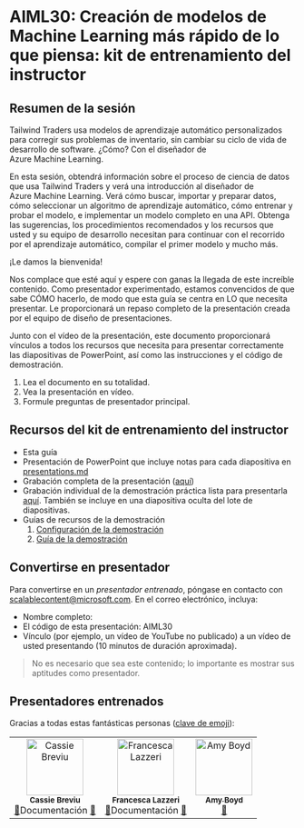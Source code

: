 
# <a name="aiml30--start-building-machine-learning-models-faster-than-you-think--train-the-trainer"></a>AIML30: Creación de modelos de Machine Learning más rápido de lo que piensa: kit de entrenamiento del instructor


## <a name="session-abstract"></a>Resumen de la sesión

Tailwind Traders usa modelos de aprendizaje automático personalizados para corregir sus problemas de inventario, sin cambiar su ciclo de vida de desarrollo de software. ¿Cómo? Con el diseñador de Azure Machine Learning.
 
En esta sesión, obtendrá información sobre el proceso de ciencia de datos que usa Tailwind Traders y verá una introducción al diseñador de Azure Machine Learning. Verá cómo buscar, importar y preparar datos, cómo seleccionar un algoritmo de aprendizaje automático, cómo entrenar y probar el modelo, e implementar un modelo completo en una API. Obtenga las sugerencias, los procedimientos recomendados y los recursos que usted y su equipo de desarrollo necesitan para continuar con el recorrido por el aprendizaje automático, compilar el primer modelo y mucho más.

¡Le damos la bienvenida! 

Nos complace que esté aquí y espere con ganas la llegada de este increíble contenido. Como presentador experimentado, estamos convencidos de que sabe CÓMO hacerlo, de modo que esta guía se centra en LO que necesita presentar. Le proporcionará un repaso completo de la presentación creada por el equipo de diseño de presentaciones. 

Junto con el vídeo de la presentación, este documento proporcionará vínculos a todos los recursos que necesita para presentar correctamente las diapositivas de PowerPoint, así como las instrucciones y el código de demostración.

1.  Lea el documento en su totalidad.
2.  Vea la presentación en vídeo.
3.  Formule preguntas de presentador principal.


## <a name="assets-in-train-the-trainer-kit"></a>Recursos del kit de entrenamiento del instructor

- Esta guía
- Presentación de PowerPoint que incluye notas para cada diapositiva en [presentations.md](https://github.com/microsoft/ignite-learning-paths-training-aiml/blob/master/aiml30/presentations.md)
- Grabación completa de la presentación ([aquí](https://www.youtube.com/watch?v=u1ppYaZuNmo&amp=&feature=youtu.be))
- Grabación individual de la demostración práctica lista para presentarla [aquí](https://globaleventcdn.blob.core.windows.net/assets/aiml/aiml30/FullIgniteModelBuildDemo.mp4). También se incluye en una diapositiva oculta del lote de diapositivas.
- Guías de recursos de la demostración
    1. [Configuración de la demostración](demosetup.md)
    2. [Guía de la demostración](demoguide.md)

## <a name="become-a-presenter"></a>Convertirse en presentador

Para convertirse en un *presentador entrenado*, póngase en contacto con [scalablecontent@microsoft.com](mailto:scalablecontent@microsoft.com). En el correo electrónico, incluya:

- Nombre completo:
- El código de esta presentación: AIML30
- Vínculo (por ejemplo, un vídeo de YouTube no publicado) a un vídeo de usted presentando (10 minutos de duración aproximada). 

> No es necesario que sea este contenido; lo importante es mostrar sus aptitudes como presentador.


## <a name="trained-presenters"></a>Presentadores entrenados

Gracias a todas estas fantásticas personas ([clave de emoji](https://allcontributors.org/docs/en/emoji-key)):

<!-- ALL-CONTRIBUTORS-LIST:START - Do not remove or modify this section -->
<!-- prettier-ignore -->

<table>
<tr>
    <td align="center">
        <img src="https://raw.githubusercontent.com/cassieview/bio/d2c9c83169d5c88f2ffc5e89e4dc16a6658438b8/cassieb.png" width="100px;" alt="Cassie Breviu"/><br />
        <sub><b>Cassie Breviu</b></sub><br />
            <a href="https://github.com/microsoft/ignite-learning-paths-training-aiml/aiml30/" title="Presentación">📢</a>Documentación
            <a href="https://github.com/microsoft/ignite-learning-paths-training-aiml/aiml30/" title="">📖</a>
    </td>
        <td align="center">
        <img src="https://developer.microsoft.com/en-us/advocates/media/profiles/francesca-lazzeri.png" width="100px;" alt="Francesca Lazzeri"/><br />
        <sub><b>Francesca Lazzeri</b></sub><br />
            <a href="https://github.com/microsoft/ignite-learning-paths-training-aiml/aiml30/" title="Presentación">📢</a>Documentación
            <a href="https://github.com/microsoft/ignite-learning-paths-training-aiml/aiml30/" title="">📖</a>
    </td>
        <td align="center"><a href="https://github.com/amynic">
        <img src="https://avatars3.githubusercontent.com/u/13828867?s=400&u=f6aca8528d65d6c191114d3a7328b46137eda162&v=4" width="100px;" alt="Amy Boyd"/><br />
        <sub><b>Amy Boyd</b></sub></a><br />
            <a href="https://github.com/microsoft/ignite-learning-paths-training-aiml/blob/master/aiml30/presentations.md" title="Charla">📢</a>
    </td>
</tr></table>

<!-- ALL-CONTRIBUTORS-LIST:END -->
